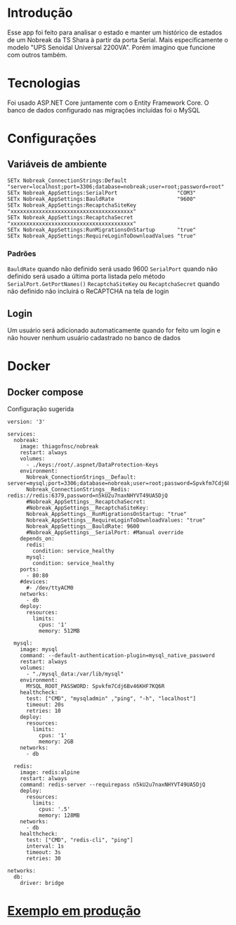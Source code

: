 # Introdução
Esse app foi feito para analisar o estado e manter um histórico de estados de um Nobreak da TS Shara à partir da porta Serial. Mais especificamente o modelo "UPS Senoidal Universal 2200VA". Porém imagino que funcione com outros também.

# Tecnologias
Foi usado ASP.NET Core juntamente com o Entity Framework Core.
O banco de dados configurado nas migrações incluídas foi o MySQL

# Configurações

## Variáveis de ambiente

```
SETx Nobreak_ConnectionStrings:Default                "server=localhost;port=3306;database=nobreak;user=root;password=root"
SETx Nobreak_AppSettings:SerialPort                   "COM3"
SETx Nobreak_AppSettings:BauldRate                    "9600"
SETx Nobreak_AppSettings:RecaptchaSiteKey             "xxxxxxxxxxxxxxxxxxxxxxxxxxxxxxxxxxxxxxx"
SETx Nobreak_AppSettings:RecaptchaSecret              "xxxxxxxxxxxxxxxxxxxxxxxxxxxxxxxxxxxxxxx"
SETx Nobreak_AppSettings:RunMigrationsOnStartup       "true"
SETx Nobreak_AppSettings:RequireLoginToDownloadValues "true"
```

### Padrões

`BauldRate` quando não definido será usado 9600
`SerialPort` quando não definido será usado a última porta listada pelo método `SerialPort.GetPortNames()`
`RecaptchaSiteKey` ou `RecaptchaSecret` quando não definido não incluirá o ReCAPTCHA na tela de login

## Login
Um usuário será adicionado automaticamente quando for feito um login e não houver nenhum usuário cadastrado no banco de dados

# Docker

## Docker compose

Configuração sugerida

```
version: '3'

services:
  nobreak:
    image: thiagofnsc/nobreak
    restart: always
    volumes: 
      - ./keys:/root/.aspnet/DataProtection-Keys
    environment:
      Nobreak_ConnectionStrings__Default: server=mysql;port=3306;database=nobreak;user=root;password=Spvkfm7Cdj6Bv46KHF7KQ6R
      Nobreak_ConnectionStrings__Redis: redis://redis:6379,password=n5kU2u7naxNHYVT49UA5DjQ
      #Nobreak_AppSettings__RecaptchaSecret: 
      #Nobreak_AppSettings__RecaptchaSiteKey: 
      Nobreak_AppSettings__RunMigrationsOnStartup: "true"
      Nobreak_AppSettings__RequireLoginToDownloadValues: "true"
      Nobreak_AppSettings__BauldRate: 9600
      #Nobreak_AppSettings__SerialPort: #Manual override
    depends_on: 
      redis:
        condition: service_healthy
      mysql:
        condition: service_healthy
    ports: 
      - 80:80
    #devices: 
      #- /dev/ttyACM0
    networks: 
      - db
    deploy:
      resources:
        limits:
          cpus: '1'
          memory: 512MB

  mysql:
    image: mysql
    command: --default-authentication-plugin=mysql_native_password
    restart: always
    volumes:
      - "./mysql_data:/var/lib/mysql"
    environment:
      MYSQL_ROOT_PASSWORD: Spvkfm7Cdj6Bv46KHF7KQ6R
    healthcheck:
      test: ["CMD", "mysqladmin" ,"ping", "-h", "localhost"]
      timeout: 20s
      retries: 10
    deploy:
      resources:
        limits:
          cpus: '1'
          memory: 2GB
    networks:
      - db

  redis:
    image: redis:alpine
    restart: always
    command: redis-server --requirepass n5kU2u7naxNHYVT49UA5DjQ
    deploy:
      resources:
        limits:
          cpus: '.5'
          memory: 128MB
    networks:
      - db
    healthcheck:
      test: ["CMD", "redis-cli", "ping"]
      interval: 1s
      timeout: 3s
      retries: 30

networks:
  db:
    driver: bridge
```

# [Exemplo em produção](https://nobreak.thiagofnsc.dev)